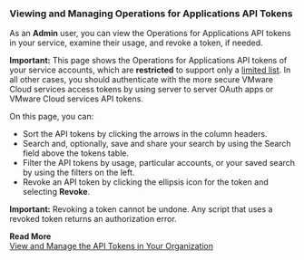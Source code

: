 ### Viewing and Managing Operations for Applications API Tokens

As an **Admin** user, you can view the Operations for Applications API tokens in your service, examine their usage, and revoke a token, if needed.

**Important:** This page shows the Operations for Applications API tokens of your service accounts, which are **restricted** to support only a [limited list](https://docs.wavefront.com/integrations_onboarded_subscriptions.html#integrations-that-use-operations-for-applications-api-tokens). In all other cases, you should authenticate with the more secure VMware Cloud services access tokens by using server to server OAuth apps or VMware Cloud services API tokens.

On this page, you can:
* Sort the API tokens by clicking the arrows in the column headers.
* Search and, optionally, save and share your search by using the Search field above the tokens table.
* Filter the API tokens by usage, particular accounts, or your saved search by using the filters on the left.
* Revoke an API token by clicking the ellipsis icon for the token and selecting **Revoke**.

**Important:** Revoking a token cannot be undone. Any script that uses a revoked token returns an authorization error.

**Read More**<br/>
[View and Manage the API Tokens in Your Organization](https://docs.wavefront.com/csp_api_tokens.html)
